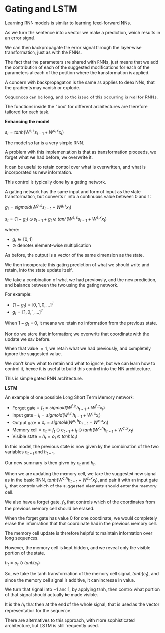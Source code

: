 # Gating and LSTM

Learning RNN models is similar to learning feed-forward NNs.

As we turn the sentence into a vector we make a prediction, which results in an error signal.

We can then backpropagate the error signal through the layer-wise transformation, just as with the FNNs.

The fact that the parameters are shared with RNNs, just means that we add the contribution of each of the suggested modifications for each of the parameters at each of the position where the transformation is applied.

A concern with backpropagation is the same as applies to deep NNs, that the gradients may vanish or explode.

Sequences can be long, and so the issue of this occurring is real for RNNs.

The functions inside the "box" for different architectures are therefore tailored for each task.

**Enhancing the model**

$s_t = tanh(W^{s,s}s_{t-1} + W^{s,x}x_t)$

The model so far is a very simple RNN.

A problem with this implementation is that as transformation proceeds, we forget what we had before, we overwrite it.

It can be useful to retain control over what is overwritten, and what is incorporated as new information.

This control is typically done by a gating network.

A gating network has the same input and form of input as the state transformation, but converts it into a continuous value between $0$ and $1$:

$g_t = sigmoid(W^{g,s}s_{t-1} + W^{g,x}x_t)$

$s_t = (1 - g_t) ⊙ s_{t-1} + g_t ⊙ tanh(W^{s,s}s_{t-1} + W^{s,x}x_t)$

where:

- $g_t ∈ [0, 1]$
- $⊙$ denotes element-wise multiplication

As before, the output is a vector of the same dimension as the state.

We then incorporate this gating prediction of what we should write and retain, into the state update itself.

We take a combination of what we had previously, and the new prediction, and balance between the two using the gating network.

For example:

- $(1 - g_t) = [0, 1, 0, ...]^T$
- $g_t = [1, 0, 1, ...]^T$

When $1 - g_t = 0$, it means we retain no information from the previous state.

Nor do we store that information; we overwrite that coordinate with the update we say before.

When that value $= 1$, we retain what we had previously, and completely ignore the suggested value.

We don't know what to retain and what to ignore, but we can learn how to control it, hence it is useful to build this control into the NN architecture.

This is simple gated RNN architecture.

**LSTM**

An example of one possible Long Short Term Memory network:

- Forget gate = $f_t = sigmoid(W^{f,h}h_{t-1} + W^{f,x}x_t)$
- Input gate = $i_t = sigmoid(W^{i,h}h_{t-1} + W^{i,x}x_t)$
- Output gate = $o_t = sigmoid(W^{o,h}h_{t-1} + W^{o,x}x_t)$
- Memory cell = $c_t = f_t ⊙ c_{t-1} + i_t ⊙ tanh(W^{c,h}h_{t-1} + W^{c,x}x_t)$
- Visible state = $h_t = o_t ⊙ tanh(c_t)$

In this model, the previous state is now given by the combination of the two variables $c_{t-1}$ and $h_{t-1}$.

Our new summary is then given by $c_t$ and $h_t$.

When we are updating the memory cell, we take the suggested new signal as in the basic RNN, $tanh(W^{c,h}h_{t-1} + W^{c,x}x_t)$, and pair it with an input gate $i_t$, that controls which of the suggested elements should enter the memory cell.

We also have a forget gate, $f_t$, that controls which of the coordinates from the previous memory cell should be erased.

When the forget gate has value $0$ for one coordinate, we would completely erase the infomration that that coordinate had in the previous memory cell.

The memory cell update is therefore helpful to maintain information over long sequences.

However, the memory cell is kept hidden, and we reveal only the visible portion of the state.

$h_t = o_t ⊙ tanh(c_t)$

So, we take the tanh transformation of the memory cell signal, $tanh(c_t)$, and since the memory cell signal is additive, it can incresae in value.

We turn that signal into $-1$ and $1$, by applying tanh, then control what portion of that signal should actually be made visible.

It is the $h_t$ that then at the end of the whole signal, that is used as the vector representation for the sequence.

There are alternatives to this approach, with more sophisticated architecture, but LSTM is still frequently used.

